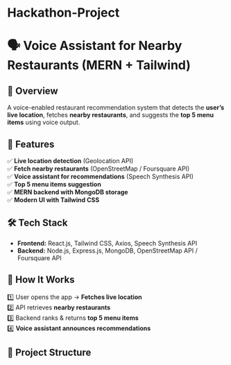 # Hackathon-Project

# 🗣️ Voice Assistant for Nearby Restaurants (MERN + Tailwind)

## 🚀 Overview
A voice-enabled restaurant recommendation system that detects the **user’s live location**, fetches **nearby restaurants**, and suggests the **top 5 menu items** using voice output.

## 🎯 Features
✅ **Live location detection** (Geolocation API)  
✅ **Fetch nearby restaurants** (OpenStreetMap / Foursquare API)  
✅ **Voice assistant for recommendations** (Speech Synthesis API)  
✅ **Top 5 menu items suggestion**  
✅ **MERN backend with MongoDB storage**  
✅ **Modern UI with Tailwind CSS**  

## 🛠 Tech Stack
- **Frontend:** React.js, Tailwind CSS, Axios, Speech Synthesis API  
- **Backend:** Node.js, Express.js, MongoDB, OpenStreetMap API / Foursquare API  

## 🔄 How It Works
1️⃣ User opens the app → **Fetches live location**  
2️⃣ API retrieves **nearby restaurants**  
3️⃣ Backend ranks & returns **top 5 menu items**  
4️⃣ **Voice assistant announces recommendations**  

## 📁 Project Structure
